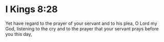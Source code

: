 # I Kings 8:28

Yet have regard to the prayer of your servant and to his plea, O Lord my God, listening to the cry and to the prayer that your servant prays before you this day,
